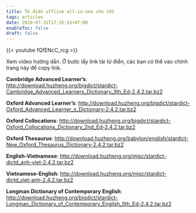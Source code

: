 ```yaml
---
title: Từ điển offline all-in-one cho iOS
tags: articles
date: 2020-07-31T17:35:53+07:00
enableToc: false
draft: false
---
```


{{< youtube fQfENcC_rcg >}}

Xem video hướng dẫn. Ở bước lấy link tải từ điển, các bạn có thể vào chính trang này để copy link.

**Cambridge Advanced Learner’s**:
http://download.huzheng.org/bigdict/stardict-Cambridge_Advanced_Learners_Dictionary_3th_Ed-2.4.2.tar.bz2

**Oxford Advanced Learner’s**:
http://download.huzheng.org/bigdict/stardict-Oxford_Advanced_Learner_s_Dictionary-2.4.2.tar.bz2

**Oxford Collocations**:
http://download.huzheng.org/bigdict/stardict-Oxford_Collocations_Dictionary_2nd_Ed-2.4.2.tar.bz2

**Oxford Thesaurus**:
http://download.huzheng.org/babylon/english/stardict-New_Oxford_Thesaurus_Dictionary-2.4.2.tar.bz2

**English-Vietnamese**:
http://download.huzheng.org/misc/stardict-dictd_anh-viet-2.4.2.tar.bz2

**Vietnamese-English**:
http://download.huzheng.org/misc/stardict-dictd_viet-anh-2.4.2.tar.bz2

**Longman Dictionary of Contemporary English**:
http://download.huzheng.org/bigdict/stardict-Longman_Dictionary_of_Contemporary_English_5th_Ed-2.4.2.tar.bz2
